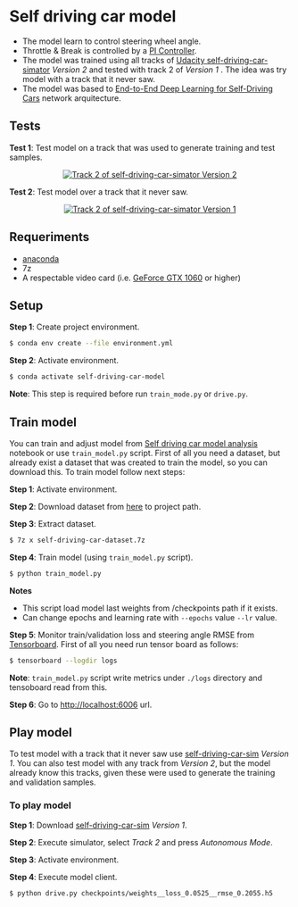 #  Self driving car model

* The model learn to control steering wheel angle.
* Throttle & Break is controlled by a [PI Controller](https://www.youtube.com/watch?v=VVOi2dbtxC0).
* The model was trained using all tracks of [Udacity self-driving-car-simator](https://github.com/udacity/self-driving-car-sim) _Version 2_ and tested with track 2 of _Version 1_ . The idea was try model with a track that it never saw.
* The model was based to [End-to-End Deep Learning for Self-Driving Cars](https://devblogs.nvidia.com/deep-learning-self-driving-cars/) network arquitecture.

## Tests

**Test 1**: Test model on a track that was used to generate training and test samples.

<p align="center">
    <a href="http://www.youtube.com/watch?v=B5Q4MbLvtwI" target="_tab"/>
    <img src="http://img.youtube.com/vi/B5Q4MbLvtwI/0.jpg" 
        title="Track 2 of self-driving-car-simator Version 2" 
        alt="Track 2 of self-driving-car-simator Version 2"/>
    </a>
</p>

**Test 2**: Test model over a track that it never saw.

<p align="center">
    <a href="http://www.youtube.com/watch?v=FAYoct9GfQc" target="_tab"/>
    <img src="http://img.youtube.com/vi/FAYoct9GfQc/0.jpg" 
        title="Track 2 of self-driving-car-simator Version 1" 
        alt="Track 2 of self-driving-car-simator Version 1"/>
    </a>
</p>

## Requeriments

* [anaconda](https://www.anaconda.com/download/#linux)
* 7z
* A respectable video card (i.e. [GeForce GTX 1060](https://www.nvidia.com/en-us/geforce/products/10series/geforce-gtx-1060/) or higher)

## Setup

**Step 1**: Create project environment.

```bash
$ conda env create --file environment.yml
```

**Step 2**: Activate environment.
```bash
$ conda activate self-driving-car-model
```
**Note**: This step is required before run `train_mode.py` or `drive.py`.

## Train model

You can train and adjust model from [
Self driving car model analysis
](https://github.com/adrianmarino/self-driving-car-model/blob/master/model-analysis.ipynb) notebook or use 
`train_model.py` script. 
First of all you need a dataset, but already exist a dataset that was created to train the model, so you can download this. To train model follow next steps:

**Step 1**: Activate environment.

**Step 2**: Download dataset from [here](https://drive.google.com/file/d/1O84dTrE2j1J9xhPmlJdVwRJ55WcJlMQN/view?usp=sharing) to project path. 
 
**Step 3**: Extract dataset.
```bash
$ 7z x self-driving-car-dataset.7z
```

**Step 4**: Train model (using `train_model.py` script).
```bash
$ python train_model.py
```
**Notes**
* This script load model last weights from /checkpoints path if it exists.
* Can change epochs and learning rate with `--epochs` value `--lr` value.

**Step 5**: Monitor train/validation loss and steering angle RMSE from [Tensorboard](https://www.tensorflow.org/guide/summaries_and_tensorboard). First of all you need run tensor board as follows:
```bash
$ tensorboard --logdir logs
```
**Note**: `train_model.py` script write metrics under `./logs` directory and tensoboard read from this.

**Step 6**: Go to [http://localhost:6006](http://localhost:6006) url.


## Play model

To test model with a track that it never saw use [self-driving-car-sim](https://github.com/udacity/self-driving-car-sim) _Version 1_. You can also test model with any track from _Version 2_, but the model already know this tracks, given these were used to generate the training and validation samples.

### To play model

**Step 1**: Download [self-driving-car-sim](https://github.com/udacity/self-driving-car-sim) _Version 1_.

**Step 2**: Execute simulator, select _Track 2_ and press _Autonomous Mode_.

**Step 3**: Activate environment.

**Step 4**: Execute model client.

```bash
$ python drive.py checkpoints/weights__loss_0.0525__rmse_0.2055.h5
```
